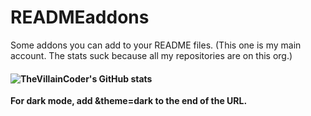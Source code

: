 # READMEaddons
Some addons you can add to your README files.
(This one is my main account. The stats suck because all my repositories are on this org.)
#### ![TheVillainCoder's GitHub stats](https://github-readme-stats.vercel.app/api?username=TheVillainCoder&show_icons=true&theme=dark)

**For dark mode, add &theme=dark to the end of the URL.**
